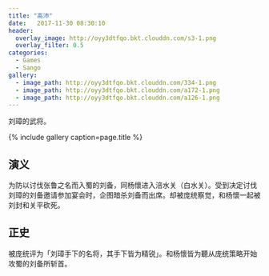```yaml
---
title: "高沛"
date:   2017-11-30 08:30:10
header:
  overlay_image: http://oyy3dtfqo.bkt.clouddn.com/s3-1.png
  overlay_filter: 0.5
categories:
  - Games
  - Sango
gallery:
  - image_path: http://oyy3dtfqo.bkt.clouddn.com/334-1.png
  - image_path: http://oyy3dtfqo.bkt.clouddn.com/a172-1.png
  - image_path: http://oyy3dtfqo.bkt.clouddn.com/a126-1.png
---
```


刘璋的武将。

{% include gallery caption=page.title %}

## 演义

为防以讨伐张鲁之名而入蜀的刘备，同杨懷进入涪水关（白水关）。受到决定讨伐刘璋的刘备邀请参加宴会时，企图暗杀刘备而出席。却被庞统察觉，和杨懷一起被刘封和关平砍死。

## 正史

被庞统评为「刘璋手下的名将，其手下皆为精锐」。和杨懷皆为聽从庞统策略开始攻蜀的刘备所斩首。